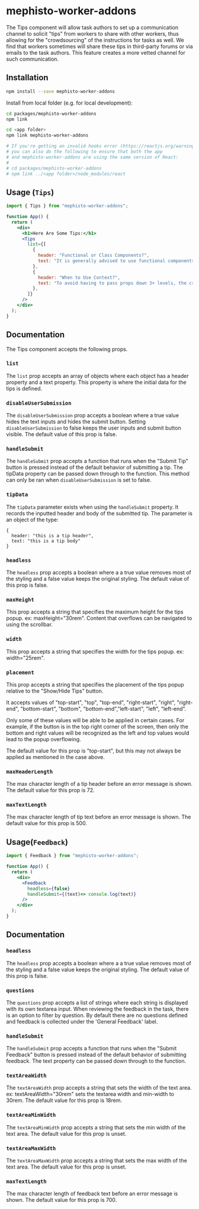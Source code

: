 # mephisto-worker-addons

The Tips component will allow task authors to set up a communication channel to solicit "tips" from workers to share with other workers, thus allowing for the "crowdsourcing" of the instructions for tasks as well. We find that workers sometimes will share these tips in third-party forums or via emails to the task authors. This feature creates a more vetted channel for such communication.

## Installation

```bash
npm install --save mephisto-worker-addons
```

Install from local folder (e.g. for local development):

```bash
cd packages/mephisto-worker-addons
npm link

cd <app folder>
npm link mephisto-worker-addons

# If you're getting an invalid hooks error (https://reactjs.org/warnings/invalid-hook-call-warning.html),
# you can also do the following to ensure that both the app
# and mephisto-worker-addons are using the same version of React:
# 
# cd packages/mephisto-worker-addons
# npm link ../<app folder>/node_modules/react
```

## Usage (`Tips`)


```jsx
import { Tips } from "mephisto-worker-addons";

function App() {
  return (
    <div>
      <h1>Here Are Some Tips:</h1>
      <Tips
        list={[
          {
            header: "Functional or Class Components?",
            text: "It is generally advised to use functional components as they are thought to be the future of React.",
          },
          {
            header: "When to Use Context?",
            text: "To avoid having to pass props down 3+ levels, the createContext() and useContext() methods can be used.  ",
          },
        ]}
      />
    </div>
  );
}
```

## Documentation
The Tips component accepts the following props.
### `list`
The `list` prop accepts an array of objects where each object has a header property and a text property. This property is where the initial data for the tips is defined.
### `disableUserSubmission`
The `disableUserSubmission` prop accepts a boolean where a true value hides the text inputs and hides the submit button. Setting `disableUserSubmission` to false keeps the user inputs and submit button visible. 
The default value of this prop is false.
### `handleSubmit`
The `handleSubmit` prop accepts a function that runs when the "Submit Tip" button is pressed instead of the default behavior of submitting a tip. The tipData property can be passed down through to the function. This method can only be ran when `disableUserSubmission` is set to false.
### `tipData`
The `tipData` parameter exists when using the `handleSubmit` property. It records the inputted header and body of the submitted tip. The parameter is an object of the type:
```
{
  header: "this is a tip header",
  text: "this is a tip body"
}
```
### `headless`
The `headless` prop accepts a boolean where a a true value removes most of the styling and a false value keeps the original styling. The default value of this prop is false.
### `maxHeight`
This prop accepts a string that specifies the maximum height for the tips popup. ex: maxHeight="30rem". Content that overflows can be navigated to using the scrollbar.
### `width`
This prop accepts a string that specifies the width for the tips popup. ex: width="25rem".
### `placement`
This prop accepts a string that specifies the placement of the tips popup relative to the "Show/Hide Tips" button. 

It accepts values of "top-start", "top", "top-end", "right-start", "right", "right-end", "bottom-start", "bottom", "bottom-end","left-start", "left", "left-end". 

Only some of these values will be able to be applied in certain cases. For example, if the button is in the top right corner of the screen, then only the bottom and right values will be recognized as the left and top values would lead to the popup overflowing. 

The default value for this prop is "top-start", but this may not always be applied as mentioned in the case above.
### `maxHeaderLength`
The max character length of a tip header before an error message is shown. The default value for this prop is 72.
### `maxTextLength`
The max character length of tip text before an error message is shown. The default value for this prop is 500.


## Usage(`Feedback`)
```jsx
import { Feedback } from "mephisto-worker-addons";

function App() {
  return (
    <div>
      <Feedback
        headless={false}
        handleSubmit={(text)=> console.log(text)}
      />
    </div>
  );
}
```

## Documentation
### `headless`
The `headless` prop accepts a boolean where a a true value removes most of the styling and a false value keeps the original styling. The default value of this prop is false.
### `questions`
The `questions` prop accepts a list of strings where each string is displayed with its own textarea input. When reviewing the feedback in the task, there is an option to filter by question. By default there are no questions defined and feedback is collected under the 'General Feedback' label.
### `handleSubmit`
The `handleSubmit` prop accepts a function that runs when the "Submit Feedback" button is pressed instead of the default behavior of submitting feedback. The text property can be passed down through to the function.
### `textAreaWidth`
The `textAreaWidth` prop accepts a string that sets the width of the text area. ex: textAreaWidth="30rem" sets the textarea width and min-width to 30rem. The default value for this prop is 18rem.
### `textAreaMinWidth`
The `textAreaMinWidth` prop accepts a string that sets the min width of the text area. The default value for this prop is unset.
### `textAreaMaxWidth`
The `textAreaMaxWidth` prop accepts a string that sets the max width of the text area. The default value for this prop is unset.
### `maxTextLength`
The max character length of feedback text before an error message is shown. The default value for this prop is 700.

